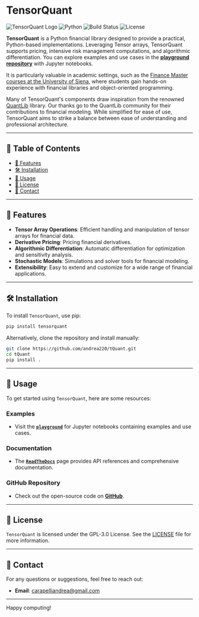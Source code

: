
# TensorQuant

![TensorQuant Logo](https://img.shields.io/badge/TensorQuant-v0.0.3-blue.svg)
![Python](https://img.shields.io/badge/python-v3.10+-blue.svg)
![Build Status](https://img.shields.io/badge/build-passing-brightgreen.svg)
![License](https://img.shields.io/badge/license-MIT-green.svg)

**TensorQuant** is a Python financial library designed to provide a practical, Python-based implementations. Leveraging Tensor arrays, TensorQuant supports pricing, intensive risk management computations, and algorithmic differentiation. You can explore examples and use cases in the [**playground repository**](https://github.com/andrea220/tqPlayground) with Jupyter notebooks.

It is particularly valuable in academic settings, such as the [Finance Master courses at the University of Siena](https://finance.unisi.it/it), where students gain hands-on experience with financial libraries and object-oriented programming.

Many of TensorQuant's components draw inspiration from the renowned [QuantLib](https://www.quantlib.org) library. Our thanks go to the QuantLib community for their contributions to financial modeling. While simplified for ease of use, TensorQuant aims to strike a balance between ease of understanding and professional architecture.

---

## 📑 Table of Contents

- [🌟 Features](#-features)
- [🛠️ Installation](#%EF%B8%8F-installation)
- [🚀 Usage](#-usage)
- [📝 License](#-license)
- [📧 Contact](#-contact)

---

## 🌟 Features

- **Tensor Array Operations**: Efficient handling and manipulation of tensor arrays for financial data.
- **Derivative Pricing**: Pricing financial derivatives.
- **Algorithmic Differentiation**: Automatic differentiation for optimization and sensitivity analysis.
- **Stochastic Models**: Simulations and solver tools for financial modeling.
- **Extensibility**: Easy to extend and customize for a wide range of financial applications.

---

## 🛠️ Installation

To install `TensorQuant`, use pip:

```bash
pip install tensorquant
```

Alternatively, clone the repository and install manually:

```bash
git clone https://github.com/andrea220/tQuant.git
cd tQuant
pip install .
```

---

## 🚀 Usage

To get started using `TensorQuant`, here are some resources:

### Examples
- Visit the [**`playground`**](https://github.com/andrea220/tqPlayground) for Jupyter notebooks containing examples and use cases.

### Documentation
- The [**`ReadTheDocs`**](https://tquant.readthedocs.io/en/latest/index.html) page provides API references and comprehensive documentation.

### GitHub Repository
- Check out the open-source code on [**GitHub**](https://github.com/andrea220/tQuant).

---

## 📝 License

`TensorQuant` is licensed under the GPL-3.0 License. See the [LICENSE](LICENSE) file for more information.

---

## 📧 Contact

For any questions or suggestions, feel free to reach out:

- **Email**: [carapelliandrea@gmail.com](mailto:carapelliandrea@gmail.com)

---

Happy computing!
